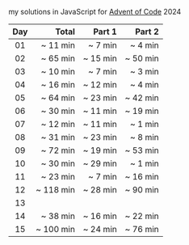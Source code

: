 my solutions in JavaScript for [Advent of Code](https://adventofcode.com/) 2024

|  Day  |    Total    |   Part 1  |   Part 2  |
| :---: |        ---: |      ---: |      ---: |
| 01    |   ~ 11 min  |   ~ 7 min |   ~ 4 min |
| 02    |   ~ 65 min  |  ~ 15 min |  ~ 50 min |
| 03    |   ~ 10 min  |   ~ 7 min |  ~  3 min |
| 04    |   ~ 16 min  |  ~ 12 min |  ~  4 min |
| 05    |   ~ 64 min  |  ~ 23 min |  ~ 42 min |
| 06    |   ~ 30 min  |  ~ 11 min |  ~ 19 min |
| 07    |   ~ 12 min  |  ~ 11 min |   ~ 1 min |
| 08    |   ~ 31 min  |  ~ 23 min |   ~ 8 min |
| 09    |   ~ 72 min  |  ~ 19 min |  ~ 53 min |
| 10    |   ~ 30 min  |  ~ 29 min |   ~ 1 min |
| 11    |   ~ 23 min  |   ~ 7 min |  ~ 16 min |
| 12    |  ~ 118 min  |  ~ 28 min |  ~ 90 min |
| 13    |             |           |           |
| 14    |   ~ 38 min  |  ~ 16 min |  ~ 22 min |
| 15    |  ~ 100 min  |  ~ 24 min |  ~ 76 min |